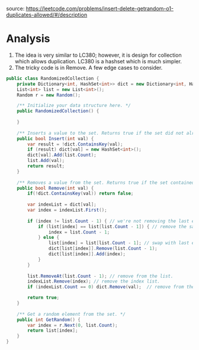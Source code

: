 source: https://leetcode.com/problems/insert-delete-getrandom-o1-duplicates-allowed/#/description

# Analysis
1. The idea is very similar to LC380; however, it is design for collection which allows duplication. LC380 is a hashset which is much simpler.
2. The tricky code is in Remove. A few edge cases to consider.

```c#
public class RandomizedCollection {
    private Dictionary<int, HashSet<int>> dict = new Dictionary<int, HashSet<int>>();
    List<int> list = new List<int>();
    Random r = new Random();

    /** Initialize your data structure here. */
    public RandomizedCollection() {
        
    }
    
    /** Inserts a value to the set. Returns true if the set did not already contain the specified element. */
    public bool Insert(int val) {        
        var result = !dict.ContainsKey(val);
        if (result) dict[val] = new HashSet<int>();        
        dict[val].Add(list.Count);
        list.Add(val);
        return result;
    }
    
    /** Removes a value from the set. Returns true if the set contained the specified element. */
    public bool Remove(int val) {
        if(!dict.ContainsKey(val)) return false;
        
        var indexList = dict[val];        
        var index = indexList.First();
        
        if (index != list.Count - 1) { // we're not removing the last element
            if (list[index] == list[list.Count - 1]) { // remove the same element.
                index = list.Count - 1;
            } else {
                list[index] = list[list.Count - 1]; // swap with last element
                dict[list[index]].Remove(list.Count - 1);
                dict[list[index]].Add(index);
            }
        }
        
        list.RemoveAt(list.Count - 1); // remove from the list.        
        indexList.Remove(index); // remove the index list.
        if (indexList.Count == 0) dict.Remove(val);  // remove from the dictionary.

        return true;
    }
    
    /** Get a random element from the set. */
    public int GetRandom() {
        var index = r.Next(0, list.Count);
        return list[index];
    }
}
```
